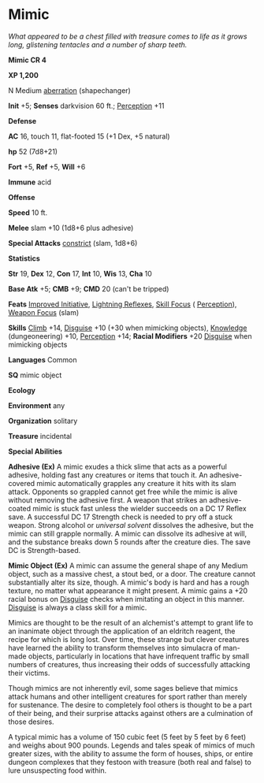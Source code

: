 # Mimic

_What appeared to be a chest filled with treasure comes to life as it grows long, glistening tentacles and a number of sharp teeth._

**Mimic CR 4**

**XP 1,200**

N Medium [aberration](creatureTypes.md#_aberration) (shapechanger)

**Init** +5; **Senses** darkvision 60 ft.; [Perception](../skills/perception.md#_perception) +11

**Defense**

**AC** 16, touch 11, flat-footed 15 (+1 Dex, +5 natural)

**hp** 52 (7d8+21)

**Fort** +5, **Ref** +5, **Will** +6

**Immune** acid

**Offense**

**Speed** 10 ft.

**Melee** slam +10 (1d8+6 plus adhesive)

**Special Attacks** [constrict](universalMonsterRules.md#_constrict) (slam, 1d8+6)

**Statistics**

**Str** 19, **Dex** 12, **Con** 17, **Int** 10, **Wis** 13, **Cha** 10

**Base Atk** +5; **CMB** +9; **CMD** 20 (can't be tripped)

**Feats** [Improved Initiative](../feats.md#_improved-initiative), [Lightning Reflexes](../feats.md#_lightning-reflexes), [Skill Focus](../feats.md#_skill-focus) ( [Perception](../skills/perception.md#_perception)), [Weapon Focus](../feats.md#_weapon-focus) (slam)

**Skills** [Climb](../skills/climb.md#_climb) +14, [Disguise](../skills/disguise.md#_disguise) +10 (+30 when mimicking objects), [Knowledge](../skills/knowledge.md#_knowledge) (dungeoneering) +10, [Perception](../skills/perception.md#_perception) +14; **Racial Modifiers** +20 [Disguise](../skills/disguise.md#_disguise) when mimicking objects

**Languages** Common

**SQ** mimic object

**Ecology**

**Environment** any

**Organization** solitary

**Treasure** incidental

**Special Abilities**

**Adhesive (Ex)** A mimic exudes a thick slime that acts as a powerful adhesive, holding fast any creatures or items that touch it. An adhesive-covered mimic automatically grapples any creature it hits with its slam attack. Opponents so grappled cannot get free while the mimic is alive without removing the adhesive first. A weapon that strikes an adhesive-coated mimic is stuck fast unless the wielder succeeds on a DC 17 Reflex save. A successful DC 17 Strength check is needed to pry off a stuck weapon. Strong alcohol or _universal solvent_ dissolves the adhesive, but the mimic can still grapple normally. A mimic can dissolve its adhesive at will, and the substance breaks down 5 rounds after the creature dies. The save DC is Strength-based.

**Mimic Object (Ex)** A mimic can assume the general shape of any Medium object, such as a massive chest, a stout bed, or a door. The creature cannot substantially alter its size, though. A mimic's body is hard and has a rough texture, no matter what appearance it might present. A mimic gains a +20 racial bonus on [Disguise](../skills/disguise.md#_disguise) checks when imitating an object in this manner. [Disguise](../skills/disguise.md#_disguise) is always a class skill for a mimic.

Mimics are thought to be the result of an alchemist's attempt to grant life to an inanimate object through the application of an eldritch reagent, the recipe for which is long lost. Over time, these strange but clever creatures have learned the ability to transform themselves into simulacra of man-made objects, particularly in locations that have infrequent traffic by small numbers of creatures, thus increasing their odds of successfully attacking their victims.

Though mimics are not inherently evil, some sages believe that mimics attack humans and other intelligent creatures for sport rather than merely for sustenance. The desire to completely fool others is thought to be a part of their being, and their surprise attacks against others are a culmination of those desires.

A typical mimic has a volume of 150 cubic feet (5 feet by 5 feet by 6 feet) and weighs about 900 pounds. Legends and tales speak of mimics of much greater sizes, with the ability to assume the form of houses, ships, or entire dungeon complexes that they festoon with treasure (both real and false) to lure unsuspecting food within.


